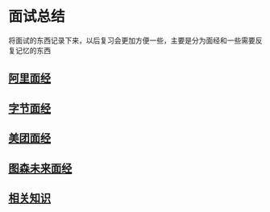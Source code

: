 # 面试总结
将面试的东西记录下来，以后复习会更加方便一些，主要是分为面经和一些需要反复记忆的东西
## [阿里面经](/alibaba.md)
## [字节面经](/bytedance.md)
## [美团面经](/meituan.md)
## [图森未来面经](/tusen.md)
## [相关知识](/knowledge/knowledge.md)
